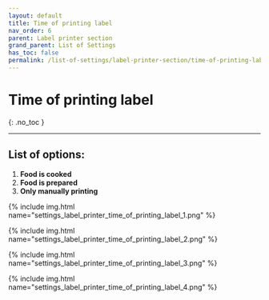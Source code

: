 ```yaml
---
layout: default
title: Time of printing label
nav_order: 6
parent: Label printer section
grand_parent: List of Settings
has_toc: false
permalink: /list-of-settings/label-printer-section/time-of-printing-label
---
```


# Time of printing label
{: .no_toc }

---

## List of options:
1. **Food is cooked**
1. **Food is prepared**
1. **Only manually printing**

{% include img.html name="settings_label_printer_time_of_printing_label_1.png" %}

{% include img.html name="settings_label_printer_time_of_printing_label_2.png" %}

{% include img.html name="settings_label_printer_time_of_printing_label_3.png" %}

{% include img.html name="settings_label_printer_time_of_printing_label_4.png" %}
